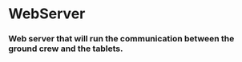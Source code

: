 # WebServer

### Web server that will run the communication between the ground crew and the tablets.